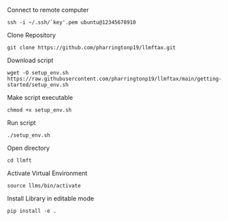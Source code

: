 Connect to remote computer
```
ssh -i ~/.ssh/`key'.pem ubuntu@12345678910
```

Clone Repository
```
git clone https://github.com/pharringtonp19/llmftax.git
```

Download script
```
wget -O setup_env.sh https://raw.githubusercontent.com/pharringtonp19/llmftax/main/getting-started/setup_env.sh
```

Make script executable
```
chmod +x setup_env.sh
```

Run script
```
./setup_env.sh
```

Open directory
```
cd llmft
```

Activate Virtual Environment
```
source llms/bin/activate
```

Install Library in editable mode
```
pip install -e .
```
